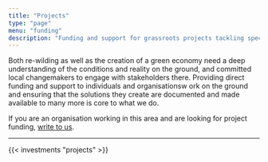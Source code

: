 ```yaml
---
title: "Projects"
type: "page"
menu: "funding"
description: "Funding and support for grassroots projects tackling specific issues that we focus on."
---
```


Both re-wilding as well as the creation of a green economy need a deep understanding of the conditions and reality on the ground, and committed local changemakers to engage with stakeholders there. Providing direct funding and support to individuals and organisationsw ork on the ground and ensuring that the solutions they create are documented and made available to many more is core to what we do. 

If you are an organisation working in this area and are looking for project funding, [write to us](mailto:info@rainmatter.org).

--------------

{{< investments "projects" >}}
